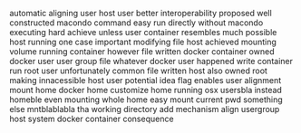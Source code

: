 automatic aligning user host user better interoperability proposed well constructed macondo command easy run directly without macondo executing hard achieve unless user container resembles much possible host running one case important modifying file host achieved mounting volume running container however file written docker container owned docker user user group file whatever docker user happened write container run root user unfortunately common file written host also owned root making innacessible host user potential idea flag enables user alignment mount home docker home customize home running osx usersbla instead homeble even mounting whole home easy mount current pwd something else mntblablabla tha working directory add mechanism align usergroup host system docker container consequence